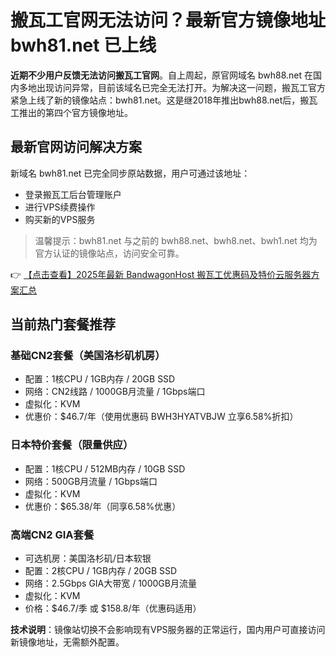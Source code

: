 # 搬瓦工官网无法访问？最新官方镜像地址 bwh81.net 已上线

**近期不少用户反馈无法访问搬瓦工官网**。自上周起，原官网域名 bwh88.net 在国内多地出现访问异常，目前该域名已完全无法打开。为解决这一问题，搬瓦工官方紧急上线了新的镜像站点：bwh81.net。这是继2018年推出bwh88.net后，搬瓦工推出的第四个官方镜像地址。

## 最新官网访问解决方案

新域名 bwh81.net 已完全同步原站数据，用户可通过该地址：
- 登录搬瓦工后台管理账户
- 进行VPS续费操作
- 购买新的VPS服务

> 温馨提示：bwh81.net 与之前的 bwh88.net、bwh8.net、bwh1.net 均为官方认证的镜像站点，访问安全可靠。

👉 [【点击查看】2025年最新 BandwagonHost 搬瓦工优惠码及特价云服务器方案汇总](https://bit.ly/banwagon)

## 当前热门套餐推荐

### 基础CN2套餐（美国洛杉矶机房）
- 配置：1核CPU / 1GB内存 / 20GB SSD
- 网络：CN2线路 / 1000GB月流量 / 1Gbps端口
- 虚拟化：KVM
- 优惠价：$46.7/年（使用优惠码 BWH3HYATVBJW 立享6.58%折扣）

### 日本特价套餐（限量供应）
- 配置：1核CPU / 512MB内存 / 10GB SSD
- 网络：500GB月流量 / 1Gbps端口
- 虚拟化：KVM
- 优惠价：$65.38/年（同享6.58%优惠）

### 高端CN2 GIA套餐
- 可选机房：美国洛杉矶/日本软银
- 配置：2核CPU / 1GB内存 / 20GB SSD
- 网络：2.5Gbps GIA大带宽 / 1000GB月流量
- 虚拟化：KVM
- 价格：$46.7/季 或 $158.8/年（优惠码适用）

**技术说明**：镜像站切换不会影响现有VPS服务器的正常运行，国内用户可直接访问新镜像地址，无需额外配置。